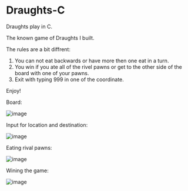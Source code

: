 # Draughts-C
Draughts play in C.

The known game of Draughts I built.

The rules are a bit diffrent:
1) You can not eat backwards or have more then one eat in a turn.
2) You win if you ate all of the rivel pawns or get to the other side of the board with one of your pawns.
3) Exit with typing 999 in one of the coordinate.

Enjoy!

Board:

![image](https://github.com/omer1C/Draughts-C/assets/135855862/cd48169f-83d1-4b2c-9505-562ab3316a3f)

Input for location and destination:

![image](https://github.com/omer1C/Draughts-C/assets/135855862/f21d69c9-7f5d-4ce2-b700-a1c11419e9cb)

Eating rival pawns:

![image](https://github.com/omer1C/Draughts-C/assets/135855862/1c3759bd-fc71-4309-ab3d-bd9e81067984)

Wining the game:

![image](https://github.com/omer1C/Draughts-C/assets/135855862/7b2b68e1-2045-4eed-872d-de19a79cdf52)





